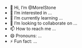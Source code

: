 - 👋 Hi, I’m @MorelStone
- 👀 I’m interested in ...
- 🌱 I’m currently learning ...
- 💞️ I’m looking to collaborate on ...
- 📫 How to reach me ...
- 😄 Pronouns: ...
- ⚡ Fun fact: ...

<!---
MorelStone/MorelStone is a ✨ special ✨ repository because its `README.md` (this file) appears on your GitHub profile.
You can click the Preview link to take a look at your changes.
--->
